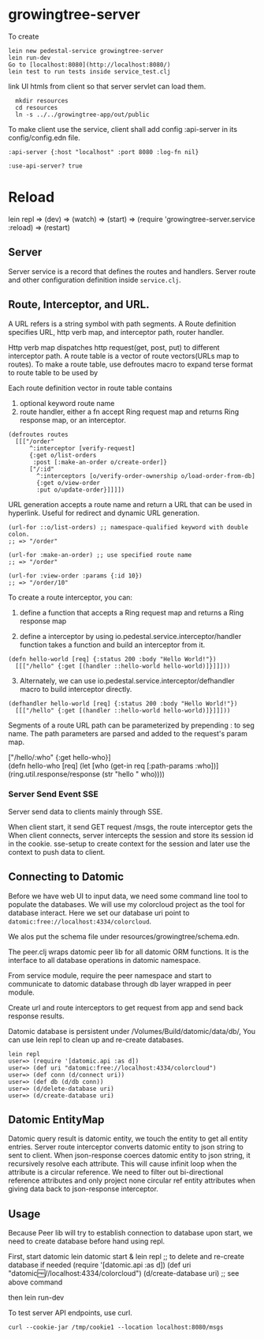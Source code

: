 # growingtree-server

To create 

    lein new pedestal-service growingtree-server
    lein run-dev
    Go to [localhost:8080](http://localhost:8080/)
    lein test to run tests inside service_test.clj

  link UI htmls from client so that server servlet can load them.

      mkdir resources
      cd resources
      ln -s ../../growingtree-app/out/public

To make client use the service, client shall add config :api-server in its config/config.edn file. 
  
    :api-server {:host "localhost" :port 8080 :log-fn nil}

    :use-api-server? true

# Reload

  lein repl
  => (dev)
  => (watch)
  => (start)
  => (require 'growingtree-server.service :reload)
  => (restart)

## Server

Server service is a record that defines the routes and handlers.
Server route and other configuration definition inside `service.clj`.

## Route, Interceptor, and URL.

A URL refers is a string symbol with path segments.
A Route definition specifies URL, http verb map, and interceptor path, router handler.

Http verb map dispatches http request(get, post, put) to different interceptor path.
A route table is a vector of route vectors(URLs map to routes). To make a route table, use defroutes macro to expand terse format to route table to be used by 

Each route definition vector in route table contains
  1. optional keyword route name
  2. route handler, either a fn accept Ring request map and returns Ring response map, or an interceptor.

    (defroutes routes
      [[["/order"
          ^:interceptor [verify-request]
          {:get o/list-orders
           :post [:make-an-order o/create-order]}
          ["/:id"
            ^:interceptors [o/verify-order-ownership o/load-order-from-db]
            {:get o/view-order
            :put o/update-order}]]]])


URL generation accepts a route name and return a URL that can be used in hyperlink. Useful for redirect and dynamic URL generation.

    (url-for ::o/list-orders) ;; namespace-qualified keyword with double colon. 
    ;; => "/order"

    (url-for :make-an-order) ;; use specified route name
    ;; => "/order"

    (url-for :view-order :params {:id 10})
    ;; => "/order/10"


To create a route interceptor, you can:
  1. define a function that accepts a Ring request map and returns a Ring response map 


  2. define a interceptor by using io.pedestal.service.interceptor/handler function takes a function and build an interceptor from it. 
  
    (defn hello-world [req] {:status 200 :body "Hello World!"})
      [[["/hello" {:get [(handler ::hello-world hello-world)]}]]]))

  3. Alternately, we can use io.pedestal.service.interceptor/defhandler macro to build interceptor directly.

    (defhandler hello-world [req] {:status 200 :body "Hello World!"})
      [[["/hello" {:get [(handler ::hello-world hello-world)]}]]]))


Segments of a route URL path can be parameterized by prepending : to seg name. The path parameters are parsed and added to the request's param map.

  ["/hello/:who" {:get hello-who}]  
  (defn hello-who [req]
    (let [who (get-in req [:path-params :who])]
      (ring.util.response/response (str "hello " who))))


### Server Send Event SSE

Server send data to clients mainly through SSE.

When client start, it send GET request /msgs, the route interceptor gets the 
When client connects, server intercepts the session and store its session id in the cookie. sse-setup to create context for the session and later use the context to push data to client.



## Connecting to Datomic

Before we have web UI to input data, we need some command line tool to populate the databases. We will use my colorcloud project as the tool for database interact. Here we set our database uri point to 
`datomic:free://localhost:4334/colorcloud`.

We alos put the schema file under resources/growingtree/schema.edn.

The peer.clj wraps datomic peer lib for all datomic ORM functions. It is the interface to all database operations in datomic namespace.

From service module, require the peer namespace and start to communicate to datomic database through db layer wrapped in peer module.

Create url and route interceptors to get request from app and send back response results.


Datomic database is persistent under /Volumes/Build/datomic/data/db/, You can use lein repl to clean up and re-create databases.

    lein repl
    user=> (require '[datomic.api :as d])
    user=> (def uri "datomic:free://localhost:4334/colorcloud")
    user=> (def conn (d/connect uri))
    user=> (def db (d/db conn))
    user=> (d/delete-database uri)
    user=> (d/create-database uri)



## Datomic EntityMap

Datomic query result is datomic entity, we touch the entity to get all entity entries. Server route interceptor converts datomic entity to json string to sent to client. When json-response coerces datomic entity to json string, it recursively resolve each attribute. This will cause infinit loop when the attribute is a circular reference. We need to filter out bi-directional reference attributes and only project none circular ref entity attributes when giving data back to json-response interceptor.

## Usage

Because Peer lib will try to establish connection to database upon start, we need to create database before hand using repl.

First, start datomic
    lein datomic start & 
    lein repl     ;; to delete and re-create database if needed
      (require '[datomic.api :as d])
      (def uri "datomic:free://localhost:4334/colorcloud")
      (d/create-database uri)         ;; see above command

then lein run-dev

To test server API endpoints, use curl.

    curl --cookie-jar /tmp/cookie1 --location localhost:8080/msgs

